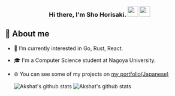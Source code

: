 <h3 align="center">
  Hi there, I'm Sho Horisaki. <img src="https://media.giphy.com/media/hvRJCLFzcasrR4ia7z/giphy.gif" width="28"> <img src="https://emojis.slackmojis.com/emojis/images/1531849430/4246/blob-sunglasses.gif?1531849430" width="28"/>
</h3>

## 📖 About me

* 🌱 I’m currently interested in Go, Rust, React.
* 🎓 I'm a Computer Science student at Nagoya University.
* 🌐 You can see some of my projects on <a href="https://horisho.netlify.app/" target="_blank">my portfolio(Japanese)</a>

  <img align="center" alt="Akshat's github stats" src="https://github-readme-stats.vercel.app/api?username=H0R15H0&show_icons=true&include_all_commits=true&bg_color=30,434343,000000&title_color=fe428e&text_color=f1f1eb"  />
  <img align="center" alt="Akshat's github stats" src="https://github-readme-stats.vercel.app/api/top-langs/?username=H0R15H0&layout=compact&langs_count=10&hide=html,css&bg_color=30,000000,434343&title_color=fe428e&text_color=f1f1eb" />
</p>
